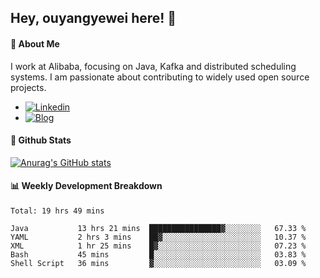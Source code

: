 ## Hey, ouyangyewei here! :wave:

#### :rocket: About Me
I work at Alibaba, focusing on Java, Kafka and distributed scheduling systems. I am passionate about contributing to widely used open source projects.

- [![Linkedin](https://img.shields.io/badge/LinkedIn-ouyangyewei-blue)](https://www.linkedin.com/in/ouyangyewei/)
- [![Blog](https://img.shields.io/badge/Blog-yeweiouyang-orange)](https://blog.csdn.net/yeweiouyang)

#### :star2: Github Stats
[![Anurag's GitHub stats](https://github-readme-stats.vercel.app/api?username=ouyangyewei&show_icons=true&cache_seconds=3600&theme=tokyonight)](https://github.com/anuraghazra/github-readme-stats)

#### :bar_chart: Weekly Development Breakdown
<!--START_SECTION:waka-->
```text
Total: 19 hrs 49 mins

Java           13 hrs 21 mins  ████████████████▓░░░░░░░░   67.33 % 
YAML           2 hrs 3 mins    ██▓░░░░░░░░░░░░░░░░░░░░░░   10.37 % 
XML            1 hr 25 mins    █▓░░░░░░░░░░░░░░░░░░░░░░░   07.23 % 
Bash           45 mins         █░░░░░░░░░░░░░░░░░░░░░░░░   03.83 % 
Shell Script   36 mins         ▓░░░░░░░░░░░░░░░░░░░░░░░░   03.09 % 
```
<!--END_SECTION:waka-->

